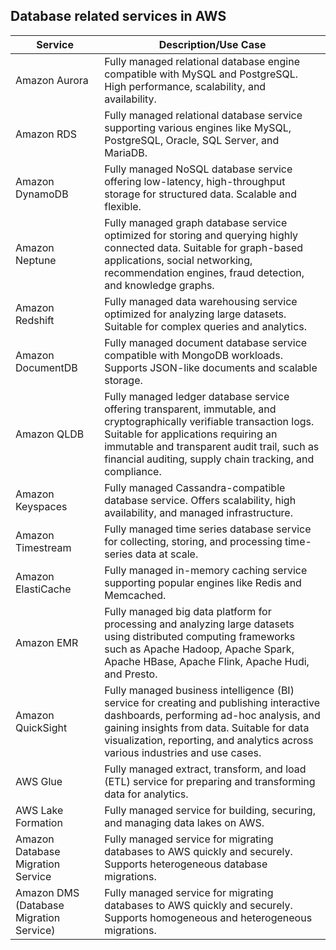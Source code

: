 ## Database related services in AWS 

| Service                                 | Description/Use Case                                                                                                                                                                                                                                                       |
|-----------------------------------------|----------------------------------------------------------------------------------------------------------------------------------------------------------------------------------------------------------------------------------------------------------------------------|
| Amazon Aurora                           | Fully managed relational database engine compatible with MySQL and PostgreSQL. High performance, scalability, and availability.                                                                                                                                            |
| Amazon RDS                              | Fully managed relational database service supporting various engines like MySQL, PostgreSQL, Oracle, SQL Server, and MariaDB.                                                                                                                                              |
| Amazon DynamoDB                         | Fully managed NoSQL database service offering low-latency, high-throughput storage for structured data. Scalable and flexible.                                                                                                                                             |
| Amazon Neptune                          | Fully managed graph database service optimized for storing and querying highly connected data. Suitable for graph-based applications, social networking, recommendation engines, fraud detection, and knowledge graphs.                                                    |
| Amazon Redshift                         | Fully managed data warehousing service optimized for analyzing large datasets. Suitable for complex queries and analytics.                                                                                                                                                 |
| Amazon DocumentDB                       | Fully managed document database service compatible with MongoDB workloads. Supports JSON-like documents and scalable storage.                                                                                                                                              |
| Amazon QLDB                             | Fully managed ledger database service offering transparent, immutable, and cryptographically verifiable transaction logs. Suitable for applications requiring an immutable and transparent audit trail, such as financial auditing, supply chain tracking, and compliance. |
| Amazon Keyspaces                        | Fully managed Cassandra-compatible database service. Offers scalability, high availability, and managed infrastructure.                                                                                                                                                    |
| Amazon Timestream                       | Fully managed time series database service for collecting, storing, and processing time-series data at scale.                                                                                                                                                              |
| Amazon ElastiCache                      | Fully managed in-memory caching service supporting popular engines like Redis and Memcached.                                                                                                                                                                               |
| Amazon EMR                              | Fully managed big data platform for processing and analyzing large datasets using distributed computing frameworks such as Apache Hadoop, Apache Spark, Apache HBase, Apache Flink, Apache Hudi, and Presto.                                                               |
| Amazon QuickSight                       | Fully managed business intelligence (BI) service for creating and publishing interactive dashboards, performing ad-hoc analysis, and gaining insights from data. Suitable for data visualization, reporting, and analytics across various industries and use cases.        |
| AWS Glue                                | Fully managed extract, transform, and load (ETL) service for preparing and transforming data for analytics.                                                                                                                                                                |
| AWS Lake Formation                      | Fully managed service for building, securing, and managing data lakes on AWS.                                                                                                                                                                                              |
| Amazon Database Migration Service       | Fully managed service for migrating databases to AWS quickly and securely. Supports heterogeneous database migrations.                                                                                                                                                     |
| Amazon DMS (Database Migration Service) | Fully managed service for migrating databases to AWS quickly and securely. Supports homogeneous and heterogeneous migrations.                                                                                                                                              |
